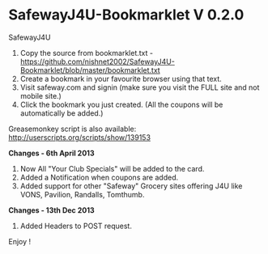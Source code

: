 SafewayJ4U-Bookmarklet V 0.2.0
======================

SafewayJ4U

1. Copy the source from bookmarklet.txt - https://github.com/nishnet2002/SafewayJ4U-Bookmarklet/blob/master/bookmarklet.txt
2. Create a bookmark in your favourite browser using that text.
3. Visit safeway.com and signin (make sure you visit the FULL site and not mobile site.)
4. Click the bookmark you just created. (All the coupons will be automatically be added.)


Greasemonkey script is also available:
http://userscripts.org/scripts/show/139153

<b>Changes - 6th April 2013</b>

1. Now All "Your Club Specials" will be added to the card.
2. Added a Notification when coupons are added.
3. Added support for other "Safeway" Grocery sites offering J4U like VONS, Pavilion, Randalls, Tomthumb.

<b>Changes - 13th Dec 2013</b>

1. Added Headers to POST request.

Enjoy !

